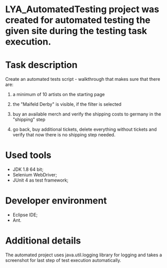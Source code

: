 # LYA_AutomatedTesting project was created for automated testing the given site during the testing task execution.

# Task description
Create an automated tests script - walkthrough that makes sure that there are:

1) a minimum of 10 artists on the starting page

2) the "Maifeld Derby" is visible, if the filter is selected

3) buy an available merch and verify the shipping costs to germany in the "shipping" step

4) go back, buy additional tickets, delete everything without tickets and verify that now there is no shipping step needed.

# Used tools
- JDK 1.8 64 bit;
- Selenium WebDriver;
- JUnit 4 as test framework;

# Developer environment
- Eclipse IDE;
- Ant.

# Additional details
The automated project uses java.util.logging library for logging and takes a screenshot for last step of test execution automatically.
